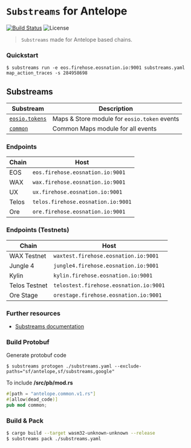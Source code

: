 # `Substreams` for **Antelope**

[![Build Status](https://github.com/EOS-Nation/substreams-antelope/actions/workflows/test.yml/badge.svg)](https://github.com/EOS-Nation/substreams-antelope/actions/workflows/test.yml)
![License](https://img.shields.io/github/license/EOS-Nation/substreams-antelope)

> `Substreams` made for Antelope based chains.

### Quickstart

```
$ substreams run -e eos.firehose.eosnation.io:9001 substreams.yaml map_action_traces -s 284958698
```

## Substreams

| Substream      | Description |
|----------------|-------------|
| [`eosio.tokens`](substreams/eosio.token)  | Maps & Store module for `eosio.token` events
| [`common`](substreams/common)  | Common Maps module for all events

### Endpoints

| Chain       | Host     |
|-------------|----------|
| EOS         | `eos.firehose.eosnation.io:9001`
| WAX         | `wax.firehose.eosnation.io:9001`
| UX          | `ux.firehose.eosnation.io:9001`
| Telos       | `telos.firehose.eosnation.io:9001`
| Ore         | `ore.firehose.eosnation.io:9001`

### Endpoints (Testnets)

| Chain         | Host     |
|---------------|----------|
| WAX Testnet   | `waxtest.firehose.eosnation.io:9001`
| Jungle 4      | `jungle4.firehose.eosnation.io:9001`
| Kylin         | `kylin.firehose.eosnation.io:9001`
| Telos Testnet | `telostest.firehose.eosnation.io:9001`
| Ore Stage     | `orestage.firehose.eosnation.io:9001`

### Further resources

- [Substreams documentation](https://substreams.streamingfast.io)

### Build Protobuf

Generate protobuf code

```
$ substreams protogen ./substreams.yaml --exclude-paths="sf/antelope,sf/substreams,google"
```

To include **/src/pb/mod.rs**

```rs
#[path = "antelope.common.v1.rs"]
#[allow(dead_code)]
pub mod common;
```

### Build & Pack

```bash
$ cargo build --target wasm32-unknown-unknown --release
$ substreams pack ./substreams.yaml
```
